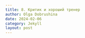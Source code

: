 ```yaml
---
title: 8. Критик и хороший тренер
author: Olga Dobrushina
date: 2024-02-06
category: Jekyll
layout: post
---
```


